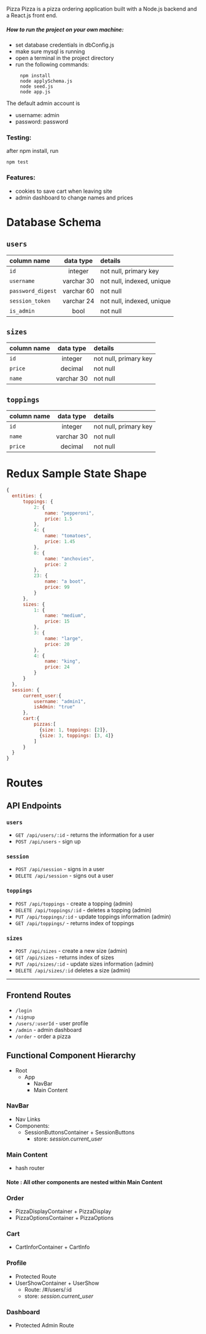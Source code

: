 
Pizza Pizza is a pizza ordering application built with a Node.js backend and a React.js front end.

##### How to run the project on your own machine:
  * set database credentials in dbConfig.js
  * make sure mysql is running
  * open a terminal in the project directory
  * run the following commands:
````
     npm install
     node applySchema.js
     node seed.js
     node app.js
````
       
  The default admin account is 
  * username: admin 
  * password: password
### Testing:
after npm install, run
````
npm test
````

### Features:
 * cookies to save cart when leaving site
 * admin dashboard to change names and prices

# Database Schema

## `users`
| column name       | data type | details                   |
|:------------------|:---------:|:--------------------------|
| `id`              | integer   | not null, primary key     |
| `username`        | varchar 30| not null, indexed, unique |            
| `password_digest` | varchar 60| not null                  |
| `session_token`   | varchar 24| not null, indexed, unique |
| `is_admin`        | bool      | not null                  | 
  
## `sizes`
| column name          | data type | details                        |
|:---------------------|:---------:|:-------------------------------|
| `id`                 | integer   | not null, primary key          |
| `price`              | decimal   | not null                       |
| `name`               | varchar 30| not null                       |

## `toppings`
| column name          | data type | details                        |
|:---------------------|:---------:|:-------------------------------|
| `id`                 | integer   | not null, primary key          |
| `name`               | varchar 30| not null                       |
| `price`              | decimal   | not null                       |

# Redux Sample State Shape

````js
{
  entities: {
      toppings: {
          2: {
              name: "pepperoni",
              price: 1.5
          },
          4: {
              name: "tomatoes",
              price: 1.45
          },
          8: {
              name: "anchovies",
              price: 2
          },
          23: {
              name: "a boot",
              price: 99
          }
      },
      sizes: {
          1: {
              name: "medium",
              price: 15
          },
          3: {
              name: "large",
              price: 20
          },
          4: {
              name: "king",
              price: 24
          }
      }
  },
  session: {
      current_user:{
          username: "admin1",
          isAdmin: "true"
      },
      cart:{
          pizzas:[
            {size: 1, toppings: [2]},
            {size: 3, toppings: [3, 4]}            
          ]
      }
  }
}
````
# Routes

## API Endpoints

### `users`
+ `GET /api/users/:id` - returns the information for a user
+ `POST /api/users` - sign up

### `session`
+ `POST /api/session` - signs in a user
+ `DELETE /api/session` - signs out a user

### `toppings`
+ `POST /api/toppings` - create a topping (admin)
+ `DELETE /api/toppings/:id` - deletes a topping (admin)
+ `PUT /api/toppings/:id` - update toppings information (admin)
+ `GET /api/toppings/` - returns index of toppings

### `sizes`
+ `POST /api/sizes` - create a new size (admin)
+ `GET /api/sizes` - returns index of sizes 
+ `PUT /api/sizes/:id` - update sizes information (admin)
+ `DELETE /api/sizes/:id` deletes a size (admin)
---
## Frontend Routes
+ `/login`
+ `/signup`
+ `/users/:userId` - user profile
+ `/admin` - admin dashboard
+ `/order` - order a pizza

## Functional Component Hierarchy
* Root
  * App
    * NavBar
    * Main Content

### NavBar
  * Nav Links
  * Components: 
    * SessionButtonsContainer + SessionButtons
      * store: _session.current\_user_

### Main Content
  * hash router

#### **Note** : All other components are nested within Main Content

### Order
  * PizzaDisplayContainer + PizzaDisplay
  * PizzaOptionsContainer + PizzaOptions 

### Cart
  * CartInforContainer + CartInfo 

### Profile
  * Protected Route
  * UserShowContainer + UserShow
    * Route: /#/users/:id
    * store: _session.current\_user_ 

### Dashboard
  * Protected Admin Route
